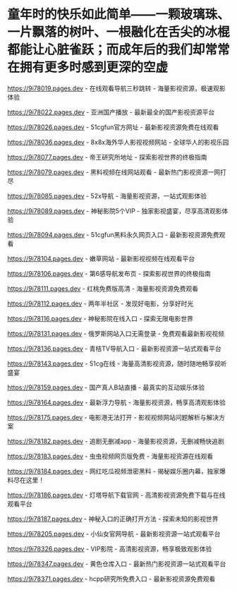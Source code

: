 # 童年时的快乐如此简单——一颗玻璃珠、一片飘落的树叶、一根融化在舌尖的冰棍都能让心脏雀跃；而成年后的我们却常常在拥有更多时感到更深的空虚

https://9i78019.pages.dev - 在线观看导航三秒跳转 - 海量影视资源，极速观影体验

https://9i78022.pages.dev - 亚洲国产播放 - 最新最全的国产影视资源平台

https://9i78026.pages.dev - 51cgfun官方网址 - 最新影视资源免费在线观看

https://9i78036.pages.dev - 8x8x海外华人影视视频网站 - 全球华人的影视乐园

https://9i78077.pages.dev - 帝王研究所地址 - 探索影视世界的终极指南

https://9i78079.pages.dev - 黑料视频在线网站观看 - 最新热门影视资源一网打尽

https://9i78085.pages.dev - 52x导航 - 海量影视资源，一站式观影体验

https://9i78089.pages.dev - 神秘影院5个VIP - 独家影视盛宴，尽享高清观影体验

https://9i78094.pages.dev - 51cgfun黑料永久网页入口 - 最新影视资源免费观看

https://9i78104.pages.dev - 嫩草网站 - 最新影视视频在线观看平台

https://9i78106.pages.dev - 第6感导航发布页 - 探索影视世界的终极指南

https://9i78111.pages.dev - 红桃免费版高清 - 海量影视资源免费观看

https://9i78112.pages.dev - 两年半社区 - 发现好电影，分享好时光

https://9i78116.pages.dev - 神秘影院在线入口 - 探索无限电影世界

https://9i78131.pages.dev - 俄罗斯网站入口无需登录 - 免费观看最新影视视频

https://9i78136.pages.dev - 青桔TV导航入口 - 最新影视资源一站式观看平台

https://9i78143.pages.dev - 51cg在线 - 海量高清影视资源，随时随地畅享视听盛宴

https://9i78159.pages.dev - 国产真人B站直播 - 最真实的互动娱乐体验

https://9i78164.pages.dev - 最新浮力导航 - 海量影视资源，畅享高清观影体验

https://9i78175.pages.dev - 电影港无法打开 - 影视视频网站问题解析与解决方案

https://9i78182.pages.dev - 追剧无删减app - 海量影视资源，无删减畅快追剧

https://9i78183.pages.dev - 虫虫视频网页版免费 - 海量影视资源在线观看

https://9i78184.pages.dev - 网红吃瓜视频泄密黑料 - 揭秘娱乐圈内幕，独家爆料尽在这里！

https://9i78186.pages.dev - 灯塔导航下载官网 - 高清影视资源免费下载与在线观看平台

https://9i78187.pages.dev - 神秘入口的正确打开方法 - 探索未知的影视世界

https://9i78205.pages.dev - 小仙女官网导航 - 最新影视资源一站式观看平台

https://9i78326.pages.dev - VIP影院 - 高清影视资源，畅享极致观影体验

https://9i78347.pages.dev - 黄色仓库入口 - 最新热门影视资源一站式观看平台

https://9i78371.pages.dev - hcpp研究所免费入口 - 最新影视资源免费观看

